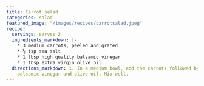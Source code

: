 ```yaml
---
title: Carrot salad
categories: salad
featured_image: "/images/recipes/carrotsalad.jpeg"
recipe:
  servings: serves 2
  ingredients_markdown: |-
    * 3 medium carrots, peeled and grated
    * ½ tsp sea salt
    * 1 tbsp high quality balsamic vinegar
    * 1 tbsp extra virgin olive oil
  directions_markdown: 1. In a medium bowl, add the carrots followed by the salt,
    balsamic vinegar and olive oil. Mix well.
---
```

